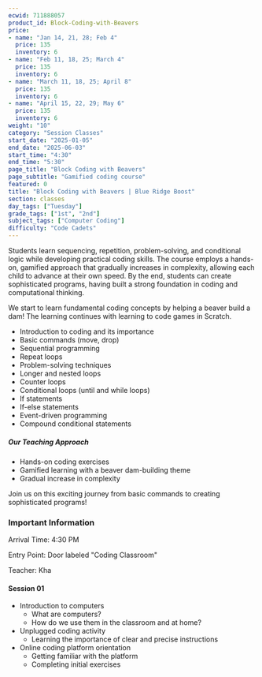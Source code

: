 ```yaml
---
ecwid: 711888057
product_id: Block-Coding-with-Beavers
price:
- name: "Jan 14, 21, 28; Feb 4"
  price: 135
  inventory: 6
- name: "Feb 11, 18, 25; March 4"
  price: 135
  inventory: 6
- name: "March 11, 18, 25; April 8"
  price: 135
  inventory: 6
- name: "April 15, 22, 29; May 6"
  price: 135
  inventory: 6
weight: "10"
category: "Session Classes"
start_date: "2025-01-05"
end_date: "2025-06-03"
start_time: "4:30"
end_time: "5:30"
page_title: "Block Coding with Beavers"
page_subtitle: "Gamified coding course"
featured: 0
title: "Block Coding with Beavers | Blue Ridge Boost"
section: classes
day_tags: ["Tuesday"]
grade_tags: ["1st", "2nd"]
subject_tags: ["Computer Coding"]
difficulty: "Code Cadets"
---
```

<p>Students learn sequencing, repetition, problem-solving, and conditional logic while developing practical coding skills. The course employs a hands-on, gamified approach that gradually increases in complexity, allowing each child to advance at their own speed. By the end, students can create sophisticated programs, having built a strong foundation in coding and computational thinking.</p><p>We start to learn fundamental coding concepts by helping a beaver build a dam! The learning continues with learning to code games in Scratch.</p><ul><li>Introduction to coding and its importance</li><li>Basic commands (move, drop)</li><li>Sequential programming</li><li>Repeat loops</li><li>Problem-solving techniques</li><li>Longer and nested loops</li><li>Counter loops</li><li>Conditional loops (until and while loops)</li><li>If statements</li><li>If-else statements</li><li>Event-driven programming</li><li>Compound conditional statements</li></ul><h5>Our Teaching Approach</h5><ul><li>Hands-on coding exercises</li><li>Gamified learning with a beaver dam-building theme</li><li>Gradual increase in complexity</li></ul><p>Join us on this exciting journey from basic commands to creating sophisticated programs!</p><h3>Important Information</h3><p>Arrival Time: 4:30 PM</p><p>Entry Point: Door labeled "Coding Classroom"</p><p>Teacher: Kha</p><h4>Session 01</h4><ul><li>Introduction to computers<ul><li>What are computers?</li><li>How do we use them in the classroom and at home?</li></ul></li><li>Unplugged coding activity<ul><li>Learning the importance of clear and precise instructions</li></ul></li><li>Online coding platform orientation<ul><li>Getting familiar with the platform</li><li>Completing initial exercises</li></ul></li></ul>

